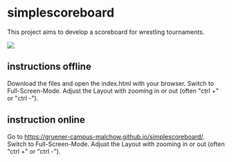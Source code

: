 # simplescoreboard

This project aims to develop a scoreboard for wrestling tournaments.

![](simplescoreboard.png)

## instructions offline

Download the files and open the index.html with your browser. Switch to Full-Screen-Mode. Adjust the Layout with zooming in or out (often "ctrl +" or "ctrl -").

## instruction online

Go to https://gruener-campus-malchow.github.io/simplescoreboard/. Switch to Full-Screen-Mode. Adjust the Layout with zooming in or out (often "ctrl +" or "ctrl -").
